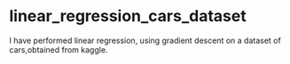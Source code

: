 # linear_regression_cars_dataset
I have performed linear regression, using gradient descent on a dataset of cars,obtained from kaggle.
